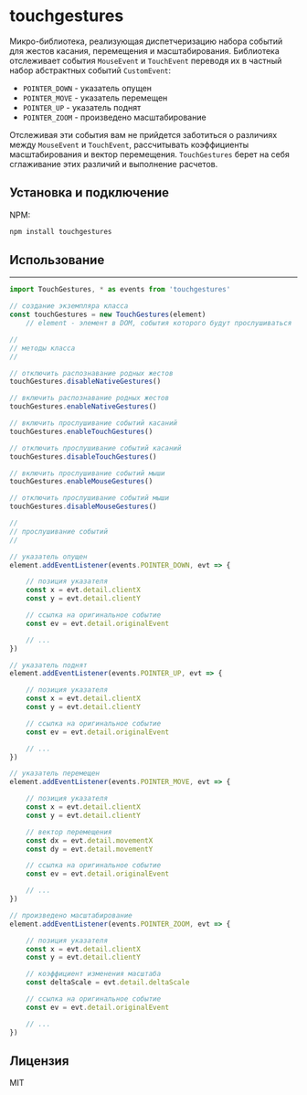 # touchgestures

Микро-библиотека, реализующая диспетчеризацию набора событий для жестов касания,
перемещения и масштабирования. Библиотека отслеживает события `MouseEvent` и `TouchEvent`
переводя их в частный набор абстрактных событий `CustomEvent`:
- `POINTER_DOWN` - указатель опущен
- `POINTER_MOVE` - указатель перемещен
- `POINTER_UP` - указатель поднят
- `POINTER_ZOOM` - произведено масштабирование

Отслеживая эти события вам не прийдется заботиться о различиях между `MouseEvent` и `TouchEvent`,
рассчитывать коэффициенты масштабирования и вектор перемещения. `TouchGestures` берет на себя
сглаживание этих различий и выполнение расчетов.

## Установка и подключение

NPM:

```sh
npm install touchgestures
```

## Использование
-------------

```js
import TouchGestures, * as events from 'touchgestures'

// создание экземпляра класса
const touchGestures = new TouchGestures(element)
    // element - элемент в DOM, события которого будут прослушиваться

//
// методы класса
//

// отключить распознавание родных жестов
touchGestures.disableNativeGestures()

// включить распознавание родных жестов
touchGestures.enableNativeGestures()

// включить прослушивание событий касаний
touchGestures.enableTouchGestures()

// отключить прослушивание событий касаний
touchGestures.disableTouchGestures()

// включить прослушивание событий мыши
touchGestures.enableMouseGestures()

// отключить прослушивание событий мыши
touchGestures.disableMouseGestures()

//
// прослушивание событий
//

// указатель опущен
element.addEventListener(events.POINTER_DOWN, evt => {

    // позиция указателя
    const x = evt.detail.clientX
    const y = evt.detail.clientY

    // ссылка на оригинальное событие
    const ev = evt.detail.originalEvent

    // ...
})

// указатель поднят
element.addEventListener(events.POINTER_UP, evt => {

    // позиция указателя
    const x = evt.detail.clientX
    const y = evt.detail.clientY

    // ссылка на оригинальное событие
    const ev = evt.detail.originalEvent

    // ...
})

// указатель перемещен
element.addEventListener(events.POINTER_MOVE, evt => {

    // позиция указателя
    const x = evt.detail.clientX
    const y = evt.detail.clientY

    // вектор перемещения
    const dx = evt.detail.movementX
    const dy = evt.detail.movementY

    // ссылка на оригинальное событие
    const ev = evt.detail.originalEvent

    // ...
})

// произведено масштабирование
element.addEventListener(events.POINTER_ZOOM, evt => {

    // позиция указателя
    const x = evt.detail.clientX
    const y = evt.detail.clientY

    // коэффициент изменения масштаба
    const deltaScale = evt.detail.deltaScale

    // ссылка на оригинальное событие
    const ev = evt.detail.originalEvent

    // ...
})
```

## Лицензия

MIT
